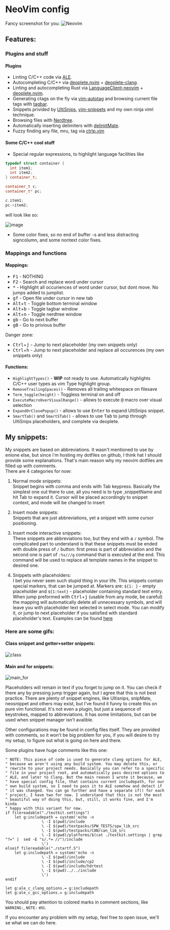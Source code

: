 # NeoVim config

Fancy screenshot for you:
![Neovim](https://user-images.githubusercontent.com/19470159/38351495-64efb4da-38b8-11e8-8454-f2e3d597b82c.png)
## Features:

### Plugins and stuff

#### Plugins
  - Linting C/C++ code via [ALE](https://github.com/w0rp/ale).
  - Autocompleting C/C++ via [deoplete.nvim](https://github.com/Shougo/deoplete.nvim) + [deoplete-clang](https://github.com/zchee/deoplete-clang).
  - Linting and autocompleting Rust via [LanguageClient-neovim](https://github.com/autozimu/LanguageClient-neovim) + [deoplete.nvim](https://github.com/Shougo/deoplete.nvim).
  - Generating ctags on the fly via [vim-autotag](https://github.com/craigemery/vim-autotag) and browsing current file tags with [tagbar](https://github.com/majutsushi/tagbar).
  - Snippets privided by [UltiSnips](https://github.com/sirver/UltiSnips), [vim-snippets](https://github.com/honza/vim-snippets) and my own ninja viml technique.
  - Browsing files with [Nerdtree](https://github.com/scrooloose/nerdtree).
  - Automatically inserting delimiters with [delimitMate](https://github.com/Raimondi/delimitMate).
  - Fuzzy finding any file, mru, tag via [ctrlp.vim](https://github.com/ctrlpvim/ctrlp.vim)

#### Some C/C++ cool stuff
  - Special regular expressions, to highlight language facilities like
  ```cpp
  typedef struct container {
  	int item1;
  	int item2;
  } container_t;
  
  container_t c;
  container_t* pc;
  
  c.item1;
  pc->item2;
  ```
  will look like so:
  
  ![image](https://user-images.githubusercontent.com/19470159/38468381-8797eeca-3b4d-11e8-9536-e82d79df3a75.png)
  - Some color fixes, so no end of buffer `~`s and less distracting signcolumn, and some nontext color fixes.
  
### Mappings and functions

#### Mappings:

  - <kbd>F1</kbd> - NOTHING
  - <kbd>F2</kbd> - Search and replace word under cursor
  - <kbd>*</kbd> - Highlight all occuriences of word under cursor, but dont move. No jumps added to jumplist.
  - <kbd>g</kbd><kbd>f</kbd> - Open file under cursor in new tab
  - <kbd>Alt</kbd>+<kbd>t</kbd> - Toggle bottom terminal window
  - <kbd>Alt</kbd>+<kbd>b</kbd> - Toggle tagbar window
  - <kbd>Alt</kbd>+<kbd>n</kbd> - Toggle nerdtree window
  - <kbd>g</kbd><kbd>b</kbd> - Go to next buffer
  - <kbd>g</kbd><kbd>B</kbd> - Go to privious buffer
  
  Danger zone:
  - <kbd>Ctrl</kbd>+<kbd>j</kbd> - Jump to next placeholder (my own snippets only)
  - <kbd>Ctrl</kbd>+<kbd>h</kbd> - Jump to next placeholder and replace all occurences (my own snippets only)

#### Functions:
  - `HighlightTypes()` - **WIP** not ready to use. Automatically highlights C/C++ user types as vim Type highlight group.
  - `RemoveTrailingSpaces()` - Removes all trailing whitespace on filesave
  - `Term_toggle(height)` - Toggless terminal on and off
  - `ExecuteMacroOverVisualRange()` - allows to execute <kbd>@</kbd> macro over visual selection
  - `ExpandOrClosePopup()` - allows to use <kbd>Enter</kbd> to expand UltiSnips snippet.
  - `SmartTab()` and `SmartSTab()` - allows to use <kbd>Tab</kbd> to jump through UltiSnips placeholders, and complete via deoplete.


## My snippets:
My snippets are based on abbreviations. It wasn't mentioned to use by enione else, but since i'm hosting my dotfiles on github, I think hat I should provide some explanations. That's main reason why my neovim dotfiles are filled up with comments.  
There are 4 categories for now:

1. Normal mode snippets:  
Snippet begins with comma and ends with Tab keypress. Basically the simplest one out there to use, all you need is to type ,snippetName and hit Tab to expand it. Cursor will be placed accordingly to snippet context, and mode will be changed to insert
                                                                             
2. Insert mode snippets:  
Snippets that are just abbreviations, yet a snippet with some cursor positioning.
                                                                             
3. Insert mode interactive snippets:  
These snippets are abbreviations too, but they end with a `/` symbol. The complicated part to understand is that these snippets must be ended with double press of `/` button: first press is part of abbreviation and the second one is part of `:%s///g` command that is executed at the end. This command will be used to replace all template names in the snippet to desired one.
                                                                             
4. Snippets with placeholders:  
I bet you never seen such stupid thing in your life. This snippets contain special markers, that can be jumped at. Markers are: `${1: }` - empty placeholder and `${1:text}` - placeholder containing standard text entry. When jump preformed with <kbd>Ctrl</kbd>+<kbd>j</kbd> (usable from any mode, be careful) the mapping will automatically delete all unnecessary symbols, and will leave you with placeholder text selected in select mode. You can modify it, or jump to next placeholder if you satisfied with standard placeholder's text. Examples can be found [here](https://github.com/andreyorst/dotfiles/blob/fde47c4417bd057707c2f34fbdbd366925acaf15/config/nvim/snippets.vim#L80)

### Here are some gifs:

#### Class snippet and getter+setter snippets:

![class](https://user-images.githubusercontent.com/19470159/38161104-1f8ef1c0-34d1-11e8-9ef6-3f4d6756b768.gif)

#### Main and for snippets:

![main_for](https://user-images.githubusercontent.com/19470159/38161066-c1d26f6c-34d0-11e8-8dcc-52c8aa5fd9d3.gif)

Placeholders will remain in text if you forget to jump on it. You can check if there any by pressing jump trigger again, but I agree that this is not best practice. There are plenty of snippet engines, like Ultisnips, snipMate, neosnippet and others may exist, but I've found it funny to create this on pure vim functional. It's not even a plugin, but just a sequence of keystrokes, mapped to abbreviations. It has some limitations, but can be used when snippet manager isn't avalible.

Other configurations may be found in config files itself. They are provided with comments, so it won't be big problem for you, if you will desire to try my setup, to figure out what is going on here and there.

Some plugins have huge comments like this one:
```vim
" NOTE: This piece of code is used to generate clang options for ALE,
" because we aren't using any build system. You may delete this, or
" rewrite to your project needs. Basically you can refer to a specific
" file in your project root, and automatically pass desired options to
" ALE, and later to Clang. But the main reason I wrote it because, we
" have special config file, that contains current includepath, for our
" own build system, so I need to pass it to ALE somehow and detect if
" it was changed. You can go further and have a separate if() for each
" project, I have two for now. I understand that this is not the most
" beautiful way of doing this, but, still, it works fine, and I'm kinda
" happy with this variant for now.
if filereadable("./testkit.settings")
	let g:includepath = system('echo -n
				\ -I $(pwd)/include
				\ -I $(pwd)/testpacks/SPW_TESTS/spw_lib_src
				\ -I $(pwd)/testpacks/CAN/can_lib_src
				\ -I $(pwd)/platforms/$(cat ./testkit.settings | grep "?=" |  sed -E "s/.*= //")/include
				\')
elseif filereadable("./startf.S")
	let g:includepath = system('echo -n
				\ -I $(pwd)/include
				\ -I $(pwd)/include/cp2
				\ -I $(pwd)/include/hdrtest
				\ -I $(pwd)../../include
				\')
endif

let g:ale_c_clang_options.= g:includepath
let g:ale_c_gcc_options.= g:includepath
```
You should pay attention to colored marks in comment sections, like `WARNING:`, `NOTE:` etc.

If you encounter any problem with my setup, feel free to open issue, we'll se what we can do here.
